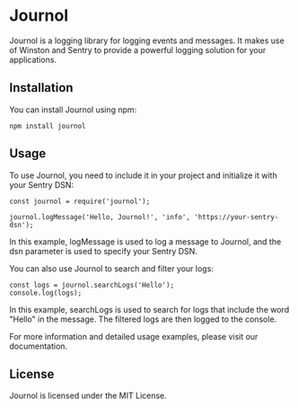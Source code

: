 # Journol

Journol is a logging library for logging events and messages. It makes use of Winston and Sentry to provide a powerful logging solution for your applications.

## Installation

You can install Journol using npm:

```
npm install journol
```

## Usage

To use Journol, you need to include it in your project and initialize it with your Sentry DSN:

```
const journol = require('journol');

journol.logMessage('Hello, Journol!', 'info', 'https://your-sentry-dsn');
```

In this example, logMessage is used to log a message to Journol, and the dsn parameter is used to specify your Sentry DSN.

You can also use Journol to search and filter your logs:

```
const logs = journol.searchLogs('Hello');
console.log(logs);
```

In this example, searchLogs is used to search for logs that include the word "Hello" in the message. The filtered logs are then logged to the console.

For more information and detailed usage examples, please visit our documentation.

## License

Journol is licensed under the MIT License.